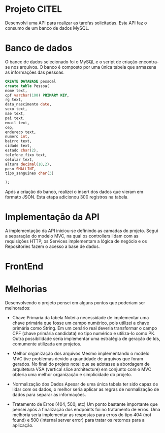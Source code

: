 
# Projeto CITEL

Desenvolvi uma API para realizar as tarefas solicitadas.
Esta API faz o consumo de um banco de dados MySQL.

# Banco de dados
O banco de dados selecionado foi o MySQL e o script de criação encontra-se nos arquivos.
O banco é composto por uma única tabela que armazena as informações das pessoas.

```sql
CREATE DATABASE pessoal
create table Pessoa(
nome text,
cpf varchar(100) PRIMARY KEY,
rg text,
data_nascimento date,
sexo text,
mae text,
pai text,
email text,
cep,
endereco text,
numero int,
bairro text,
cidade text,
estado char(2),
telefone_fixo text,
celular text,
altura decimal(10,2),
peso SMALLINT,
tipo_sanguineo char(3)

);
```

Após a criação do banco, realizei o insert dos dados que vieram em formato JSON. Esta etapa adicionou 300 registros na tabela.

# Implementação da API

A implementação da API iniciou-se definindo as camadas do projeto. Segui a separação do modelo MVC, na qual os controllers lidam com as requisições HTTP, os Services implementam a lógica de negócio e os Repositories fazem o acesso a base de dados.

# FrontEnd

# Melhorias

Desenvolvendo o projeto pensei em alguns pontos que poderiam ser melhorados:
- Chave Primaria da tabela
Notei a necessidade de implementar uma chave primária que fosse um campo numérico, pois utilizei a chave primária como String. Em um cenário real deveria transformar o campo CPF (chave primária candidata) no tipo numérico e utiliza-lo como PK. Outra possibilidade seria implementar uma estratégia de geração de Ids, comumente utilizada em projetos.

- Melhor organização dos arquivos
Mesmo implementando o modelo MVC tive problemas devido a quantidade de arquivos que foram gerados. No final do projeto notei que se adotasse a abordagem de arquitetura VSA (vertical slice architecture) em conjunto com o MVC obteria uma melhor organização e simplicidade do projeto.

- Normalização dos Dados
Apesar de uma única tabela ter sido capaz de lidar com os dados, o melhor seria aplicar as regras de normalização de dados para separar as informações.  

- Tratamento de Erros (404, 500, etc)
Um ponto bastante importante que pensei após a finalização dos endpoints foi no tratamento de erros. Uma melhoria seria implementar as respostas para erros do tipo 404 (not found) e 500 (internal server error) para tratar os retornos para a aplicação.
